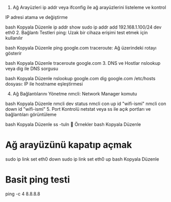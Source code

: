 1. Ağ Arayüzleri
ip addr veya ifconfig ile ağ arayüzlerini listeleme ve kontrol

IP adresi atama ve değiştirme

bash
Kopyala
Düzenle
ip addr show
sudo ip addr add 192.168.1.100/24 dev eth0
2. Bağlantı Testleri
ping: Uzak bir cihaza erişimi test etmek için kullanılır

bash
Kopyala
Düzenle
ping google.com
traceroute: Ağ üzerindeki rotayı gösterir

bash
Kopyala
Düzenle
traceroute google.com
3. DNS ve Hostlar
nslookup veya dig ile DNS sorgusu

bash
Kopyala
Düzenle
nslookup google.com
dig google.com
/etc/hosts dosyası: IP ile hostname eşleştirmesi

4. Ağ Bağlantılarını Yönetme
nmcli: Network Manager komutu

bash
Kopyala
Düzenle
nmcli dev status
nmcli con up id "wifi-ismi"
nmcli con down id "wifi-ismi"
5. Port Kontrolü
netstat veya ss ile açık portları ve bağlantıları görüntüleme

bash
Kopyala
Düzenle
ss -tuln
🔄 Örnekler
bash
Kopyala
Düzenle
# Ağ arayüzünü kapatıp açmak
sudo ip link set eth0 down
sudo ip link set eth0 up
bash
Kopyala
Düzenle
# Basit ping testi
ping -c 4 8.8.8.8
